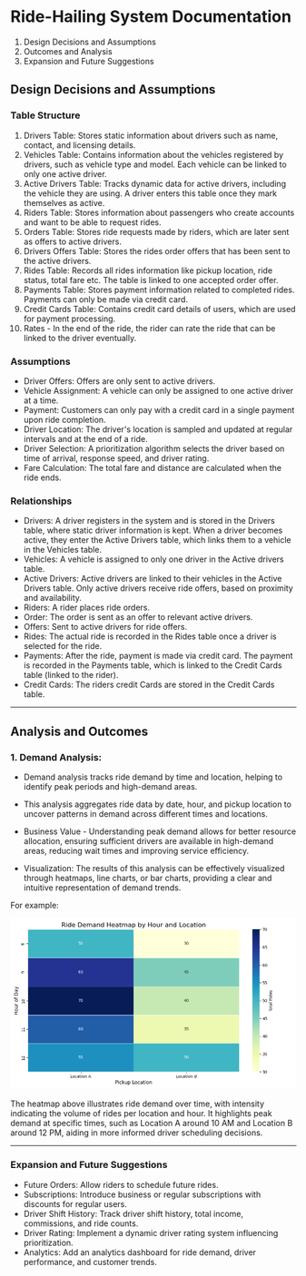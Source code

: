 
# Ride-Hailing System Documentation

1. Design Decisions and Assumptions
2. Outcomes and Analysis
3. Expansion and Future Suggestions

## Design Decisions and Assumptions

### Table Structure

1. Drivers Table: Stores static information about drivers such as name, contact, and licensing details.
2. Vehicles Table: Contains information about the vehicles registered by drivers, such as vehicle type and model. Each vehicle can be linked to only one active driver.
3. Active Drivers Table: Tracks dynamic data for active drivers, including the vehicle they are using. A driver enters this table once they mark themselves as active.
4. Riders Table: Stores information about passengers who create accounts and want to be able to request rides.
5. Orders Table: Stores ride requests made by riders, which are later sent as offers to active drivers.
6. Drivers Offers Table: Stores the rides order offers that has been sent to the active drivers.
7. Rides Table: Records all rides information like  pickup location, ride status, total fare etc. The table is linked to one accepted order offer.
8. Payments Table: Stores payment information related to completed rides. Payments can only be made via credit card.
9. Credit Cards Table: Contains credit card details of users, which are used for payment processing.
10. Rates - In the end of the ride, the rider can rate the ride that can be linked to the driver eventually.

### Assumptions

- Driver Offers: Offers are only sent to active drivers.
- Vehicle Assignment: A vehicle can only be assigned to one active driver at a time.
- Payment: Customers can only pay with a credit card in a single payment upon ride completion.
- Driver Location: The driver's location is sampled and updated at regular intervals and at the end of a ride.
- Driver Selection: A prioritization algorithm selects the driver based on time of arrival, response speed, and driver rating.
- Fare Calculation: The total fare and distance are calculated when the ride ends.


### Relationships

- Drivers: A driver registers in the system and is stored in the Drivers table, where static driver information is kept. When a driver becomes active, they enter the Active Drivers table, which links them to a vehicle in the Vehicles table.
- Vehicles: A vehicle is assigned to only one driver in the Active drivers table.
- Active Drivers: Active drivers are linked to their vehicles in the Active Drivers table. Only active drivers receive ride offers, based on proximity and availability.
- Riders: A rider places ride orders.
- Order: The order is sent as an offer to relevant active drivers.
- Offers: Sent to active drivers for ride offers.
- Rides: The actual ride is recorded in the Rides table once a driver is selected for the ride.
- Payments: After the ride, payment is made via credit card. The payment is recorded in the Payments table, which is linked to the Credit Cards table (linked to the rider).
- Credit Cards: The riders credit Cards are stored in the Credit Cards table.


---

## Analysis and Outcomes

### 1. **Demand Analysis**:

- Demand analysis tracks ride demand by time and location, helping to identify peak periods and high-demand areas.

- This analysis aggregates ride data by date, hour, and pickup location to uncover patterns in demand across different times and locations.

- Business Value - Understanding peak demand allows for better resource allocation, ensuring sufficient drivers are available in high-demand areas, reducing wait times and improving service efficiency.

- Visualization: The results of this analysis can be effectively visualized through heatmaps, line charts, or bar charts, providing a clear and intuitive representation of demand trends.

For example:

![alt text](assets/image-1.png)

The heatmap above illustrates ride demand over time, with intensity indicating the volume of rides per location and hour. It highlights peak demand at specific times, such as Location A around 10 AM and Location B around 12 PM, aiding in more informed driver scheduling decisions.

---

### Expansion and Future Suggestions

- Future Orders: Allow riders to schedule future rides.
- Subscriptions: Introduce business or regular subscriptions with discounts for regular users.
- Driver Shift History: Track driver shift history, total income, commissions, and ride counts.
- Driver Rating: Implement a dynamic driver rating system influencing prioritization.
- Analytics: Add an analytics dashboard for ride demand, driver performance, and customer trends.
